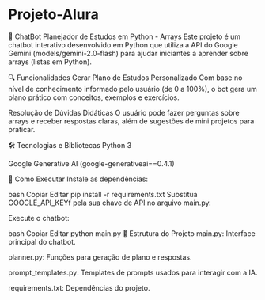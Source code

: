 # Projeto-Alura
🤖 ChatBot Planejador de Estudos em Python - Arrays
Este projeto é um chatbot interativo desenvolvido em Python que utiliza a API do Google Gemini (models/gemini-2.0-flash) para ajudar iniciantes a aprender sobre arrays (listas em Python).

🔍 Funcionalidades
Gerar Plano de Estudos Personalizado
Com base no nível de conhecimento informado pelo usuário (de 0 a 100%), o bot gera um plano prático com conceitos, exemplos e exercícios.

Resolução de Dúvidas Didáticas
O usuário pode fazer perguntas sobre arrays e receber respostas claras, além de sugestões de mini projetos para praticar.

🛠️ Tecnologias e Bibliotecas
Python 3

Google Generative AI (google-generativeai==0.4.1)

🚀 Como Executar
Instale as dependências:

bash
Copiar
Editar
pip install -r requirements.txt
Substitua GOOGLE_API_KEYf pela sua chave de API no arquivo main.py.

Execute o chatbot:

bash
Copiar
Editar
python main.py
📁 Estrutura do Projeto
main.py: Interface principal do chatbot.

planner.py: Funções para geração de plano e respostas.

prompt_templates.py: Templates de prompts usados para interagir com a IA.

requirements.txt: Dependências do projeto.
